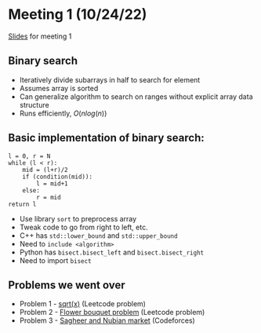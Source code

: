 # Meeting 1 (10/24/22)

[Slides](https://docs.google.com/presentation/d/11KYorPdocJ7se_TmDYFsR7VkXmLpuq7OIsI7AS6Y8Ks/edit?usp=share_link) for meeting 1

## Binary search

- Iteratively divide subarrays in half to search for element
- Assumes array is sorted
- Can generalize algorithm to search on ranges without explicit array data structure
- Runs efficiently, $O(n log(n))$

## Basic implementation of binary search:

```
l = 0, r = N
while (l < r):
	mid = (l+r)/2
	if (condition(mid)):
		l = mid+1
	else:
		r = mid
return l
```

- Use library `sort` to preprocess array
- Tweak code to go from right to left, etc.
- C++ has `std::lower_bound` and `std::upper_bound`
- Need to `include <algorithm>`
- Python has `bisect.bisect_left` and `bisect.bisect_right`
- Need to import `bisect`

## Problems we went over

- Problem 1 - [sqrt(x)](https://leetcode.com/problems/sqrtx/) (Leetcode problem)
- Problem 2 - [Flower bouquet problem](https://leetcode.com/problems/minimum-number-of-days-to-make-m-bouquets/) (Leetcode problem)
- Problem 3 - [Sagheer and Nubian market](https://codeforces.com/problemset/problem/812/C) (Codeforces)